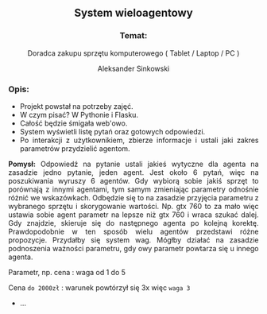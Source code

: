 <div align='center'>

## System wieloagentowy

### Temat:
Doradca zakupu sprzętu komputerowego ( Tablet / Laptop / PC )

Aleksander Sinkowski
</div>
<div align="justify">

### Opis:
* Projekt powstał na potrzeby zajęć.
* W czym pisać? W Pythonie i Flasku.
* Całość będzie śmigała web'owo.
* System wyświetli listę pytań oraz gotowych odpowiedzi. 
* Po interakcji z użytkownikiem, zbierze informacje i ustali jaki zakres parametrów przydzielić agentom.

__Pomysł:__ Odpowiedź na pytanie ustali jakieś wytyczne dla agenta na zasadzie jedno pytanie, jeden agent. Jest około 6 pytań, więc na poszukiwania wyruszy 6 agentów. Gdy wybiorą sobie jakiś sprzęt to porównają z innymi agentami, tym samym zmieniając parametry odnośnie różnić we wskazówkach. Odbędzie się to na zasadzie przyjęcia parametru z wybranego sprzętu i skorygowanie wartości. Np. gtx 760 to za mało więc ustawia sobie agent parametr na lepsze niż gtx 760 i wraca szukać dalej. Gdy znajdzie, skieruje się do następnego agenta po kolejną korektę. Prawdopodobnie w ten sposób wielu agentów przedstawi różne propozycje. Przydałby się system wag. Mógłby działać na zasadzie podnoszenia ważności parametru, gdy owy parametr powtarza się u innego agenta.

Parametr, np. cena : waga od 1 do 5

Cena `do 2000zł` : warunek powtórzył się 3x więc `waga 3`
* ...

</div>
